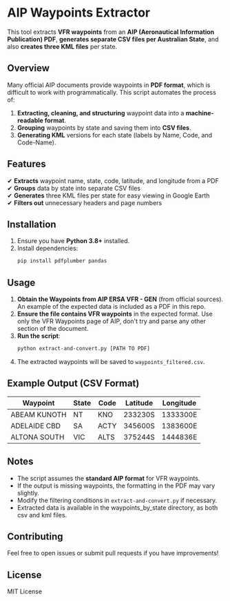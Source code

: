 # **AIP Waypoints Extractor**

This tool extracts **VFR waypoints** from an **AIP (Aeronautical Information Publication) PDF**, **generates separate CSV files per Australian State**, and also **creates three KML files** per state.

## **Overview**
Many official AIP documents provide waypoints in **PDF format**, which is difficult to work with programmatically. This script automates the process of:

1. **Extracting, cleaning, and structuring** waypoint data into a **machine-readable format**.  
2. **Grouping** waypoints by state and saving them into **CSV files**.  
3. **Generating KML** versions for each state (labels by Name, Code, and Code-Name).

## **Features**
✔ **Extracts** waypoint name, state, code, latitude, and longitude from a PDF  
✔ **Groups** data by state into separate CSV files  
✔ **Generates** three KML files per state for easy viewing in Google Earth  
✔ **Filters out** unnecessary headers and page numbers  

## **Installation**
1. Ensure you have **Python 3.8+** installed.
2. Install dependencies:
   ```bash
   pip install pdfplumber pandas

## **Usage**
1. **Obtain the Waypoints from AIP ERSA VFR - GEN** (from official sources). An example of the expected data is included as a PDF in this repo.
2. **Ensure the file contains VFR waypoints** in the expected format. Use only the VFR Waypoints page of AIP, don't try and parse any other section of the document.
3. **Run the script**:
   ```bash
   python extract-and-convert.py [PATH TO PDF]
   ```
4. The extracted waypoints will be saved to `waypoints_filtered.csv`.

## **Example Output (CSV Format)**
| Waypoint          | State | Code | Latitude  | Longitude  |
|------------------|------|------|-----------|------------|
| ABEAM KUNOTH    | NT   | KNO  | 233230S   | 1333300E   |
| ADELAIDE CBD    | SA   | ACTY | 345600S   | 1383600E   |
| ALTONA SOUTH    | VIC  | ALTS | 375244S   | 1444836E   |

## **Notes**
- The script assumes the **standard AIP format** for VFR waypoints.
- If the output is missing waypoints, the formatting in the PDF may vary slightly.
- Modify the filtering conditions in `extract-and-convert.py` if necessary.
- Extracted data is available in the waypoints_by_state directory, as both csv and kml files.

## **Contributing**
Feel free to open issues or submit pull requests if you have improvements!

## **License**
MIT License

